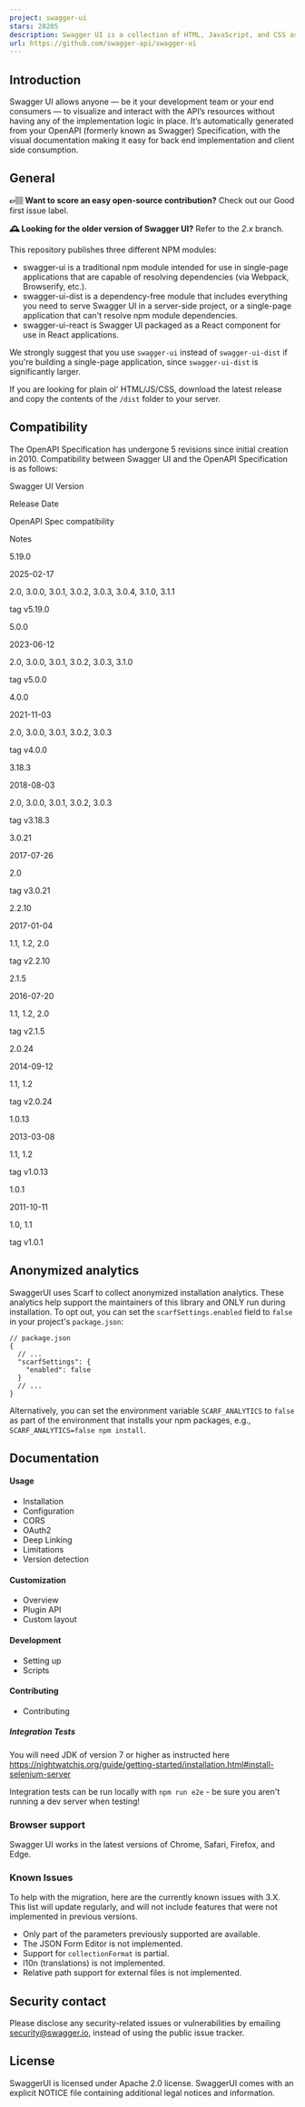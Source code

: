 ```yaml
---
project: swagger-ui
stars: 28205
description: Swagger UI is a collection of HTML, JavaScript, and CSS assets that dynamically generate beautiful documentation from a Swagger-compliant API.
url: https://github.com/swagger-api/swagger-ui
---
```


Introduction
------------

Swagger UI allows anyone — be it your development team or your end consumers — to visualize and interact with the API’s resources without having any of the implementation logic in place. It’s automatically generated from your OpenAPI (formerly known as Swagger) Specification, with the visual documentation making it easy for back end implementation and client side consumption.

General
-------

**👉🏼 Want to score an easy open-source contribution?** Check out our Good first issue label.

**🕰️ Looking for the older version of Swagger UI?** Refer to the _2.x_ branch.

This repository publishes three different NPM modules:

-   swagger-ui is a traditional npm module intended for use in single-page applications that are capable of resolving dependencies (via Webpack, Browserify, etc.).
-   swagger-ui-dist is a dependency-free module that includes everything you need to serve Swagger UI in a server-side project, or a single-page application that can't resolve npm module dependencies.
-   swagger-ui-react is Swagger UI packaged as a React component for use in React applications.

We strongly suggest that you use `swagger-ui` instead of `swagger-ui-dist` if you're building a single-page application, since `swagger-ui-dist` is significantly larger.

If you are looking for plain ol' HTML/JS/CSS, download the latest release and copy the contents of the `/dist` folder to your server.

Compatibility
-------------

The OpenAPI Specification has undergone 5 revisions since initial creation in 2010. Compatibility between Swagger UI and the OpenAPI Specification is as follows:

Swagger UI Version

Release Date

OpenAPI Spec compatibility

Notes

5.19.0

2025-02-17

2.0, 3.0.0, 3.0.1, 3.0.2, 3.0.3, 3.0.4, 3.1.0, 3.1.1

tag v5.19.0

5.0.0

2023-06-12

2.0, 3.0.0, 3.0.1, 3.0.2, 3.0.3, 3.1.0

tag v5.0.0

4.0.0

2021-11-03

2.0, 3.0.0, 3.0.1, 3.0.2, 3.0.3

tag v4.0.0

3.18.3

2018-08-03

2.0, 3.0.0, 3.0.1, 3.0.2, 3.0.3

tag v3.18.3

3.0.21

2017-07-26

2.0

tag v3.0.21

2.2.10

2017-01-04

1.1, 1.2, 2.0

tag v2.2.10

2.1.5

2016-07-20

1.1, 1.2, 2.0

tag v2.1.5

2.0.24

2014-09-12

1.1, 1.2

tag v2.0.24

1.0.13

2013-03-08

1.1, 1.2

tag v1.0.13

1.0.1

2011-10-11

1.0, 1.1

tag v1.0.1

Anonymized analytics
--------------------

SwaggerUI uses Scarf to collect anonymized installation analytics. These analytics help support the maintainers of this library and ONLY run during installation. To opt out, you can set the `scarfSettings.enabled` field to `false` in your project's `package.json`:

```
// package.json
{
  // ...
  "scarfSettings": {
    "enabled": false
  }
  // ...
}
```

Alternatively, you can set the environment variable `SCARF_ANALYTICS` to `false` as part of the environment that installs your npm packages, e.g., `SCARF_ANALYTICS=false npm install`.

Documentation
-------------

#### Usage

-   Installation
-   Configuration
-   CORS
-   OAuth2
-   Deep Linking
-   Limitations
-   Version detection

#### Customization

-   Overview
-   Plugin API
-   Custom layout

#### Development

-   Setting up
-   Scripts

#### Contributing

-   Contributing

##### Integration Tests

You will need JDK of version 7 or higher as instructed here https://nightwatchjs.org/guide/getting-started/installation.html#install-selenium-server

Integration tests can be run locally with `npm run e2e` - be sure you aren't running a dev server when testing!

### Browser support

Swagger UI works in the latest versions of Chrome, Safari, Firefox, and Edge.

### Known Issues

To help with the migration, here are the currently known issues with 3.X. This list will update regularly, and will not include features that were not implemented in previous versions.

-   Only part of the parameters previously supported are available.
-   The JSON Form Editor is not implemented.
-   Support for `collectionFormat` is partial.
-   l10n (translations) is not implemented.
-   Relative path support for external files is not implemented.

Security contact
----------------

Please disclose any security-related issues or vulnerabilities by emailing security@swagger.io, instead of using the public issue tracker.

License
-------

SwaggerUI is licensed under Apache 2.0 license. SwaggerUI comes with an explicit NOTICE file containing additional legal notices and information.
